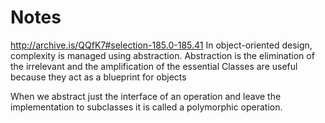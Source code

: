 # Notes
http://archive.is/QQfK7#selection-185.0-185.41
In object-oriented design, complexity is managed using abstraction.
    Abstraction is the elimination of the irrelevant and the amplification of the essential
Classes are useful because they act as a blueprint for objects 

When we abstract just the interface of an operation and leave the implementation to subclasses it is called a polymorphic operation.
